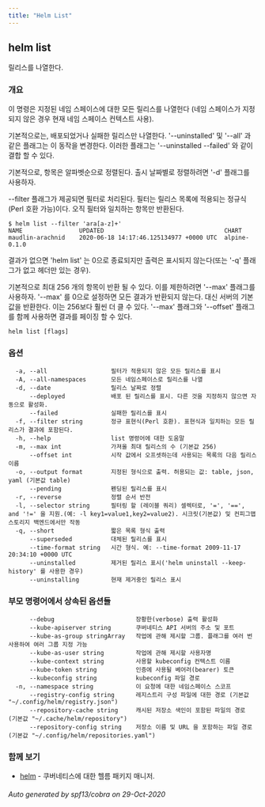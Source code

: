 ```yaml
---
title: "Helm List"
---
```


## helm list

릴리스를 나열한다.

### 개요


이 명령은 지정된 네임 스페이스에 대한 모든 릴리스를 나열헌다 (네임 스페이스가 지정되지 않은 경우 현재 네임 스페이스 컨텍스트 사용).

기본적으로는, 배포되었거나 실패한 릴리스만 나열한다. 
'--uninstalled' 및 '--all' 과 같은 플래그는 이 동작을 변경한다. 
이러한 플래그는 '--uninstalled --failed' 와 같이 결합 할 수 있다.

기본적으로, 항목은 알파벳순으로 정렬된다. 출시 날짜별로 정렬하려면 '-d' 플래그를 
사용하자.

--filter 플래그가 제공되면 필터로 처리된다. 
필터는 릴리스 목록에 적용되는 정규식 (Perl 호환 가능)이다. 
오직 필터와 일치하는 항목만 반환된다.

    $ helm list --filter 'ara[a-z]+'
    NAME                UPDATED                                  CHART
    maudlin-arachnid    2020-06-18 14:17:46.125134977 +0000 UTC  alpine-0.1.0

결과가 없으면 'helm list' 는 0으로 종료되지만 
출력은 표시되지 않는다(또는 '-q' 플래그가 없고 헤더만 있는 경우).

기본적으로 최대 256 개의 항목이 반환 될 수 있다. 이를 제한하려면 '--max' 플래그를 사용하자. 
'--max' 를 0으로 설정하면 모든 결과가 반환되지 않는다. 
대신 서버의 기본값을 반환한다. 이는 256보다 훨씬 더 클 수 있다. 
'--max' 플래그와 '--offset' 플래그를 함께 사용하면 결과를 페이징 할 수 있다.


```
helm list [flags]
```

### 옵션

```
  -a, --all                  필터가 적용되지 않은 모든 릴리스를 표시
  -A, --all-namespaces       모든 네임스페이스로 릴리스를 나열
  -d, --date                 릴리스 날짜로 정렬
      --deployed             배포 된 릴리스를 표시. 다른 것을 지정하지 않으면 자동으로 활성화.
      --failed               실패한 릴리스를 표시
  -f, --filter string        정규 표현식(Perl 호환). 표현식과 일치하는 모든 릴리스가 결과에 포함된다.
  -h, --help                 list 명령어에 대한 도움말
  -m, --max int              가져올 최대 릴리스의 수 (기본값 256)
      --offset int           시작 값에서 오프셋하는데 사용되는 목록의 다음 릴리스이름 
  -o, --output format        지정된 형식으로 출력. 허용되는 값: table, json, yaml (기본값 table)
      --pending              펜딩된 릴리스를 표시
  -r, --reverse              정렬 순서 반전
  -l, --selector string      필터링 할 (레이블 쿼리) 셀렉터로, '=', '==', and '!=' 을 지원.(예: -l key1=value1,key2=value2). 시크릿(기본값) 및 컨피그맵 스토리지 백엔드에서만 작동
  -q, --short                짧은 목록 형식 출력
      --superseded           대체된 릴리스를 표시
      --time-format string   시간 형식. 예: --time-format 2009-11-17 20:34:10 +0000 UTC
      --uninstalled          제거된 릴리스 표시('helm uninstall --keep-history' 를 사용한 경우)
      --uninstalling         현재 제거중인 릴리스 표시
```

### 부모 명령어에서 상속된 옵션들

```
      --debug                       장황한(verbose) 출력 활성화
      --kube-apiserver string       쿠버네티스 API 서버의 주소 및 포트
      --kube-as-group stringArray   작업에 관해 제시할 그룹. 플래그를 여러 번 사용하여 여러 그룹 지정 가능
      --kube-as-user string         작업에 관해 제시할 사용자명
      --kube-context string         사용할 kubeconfig 컨텍스트 이름
      --kube-token string           인증에 사용될 베어러(bearer) 토큰
      --kubeconfig string           kubeconfig 파일 경로
  -n, --namespace string            이 요청에 대한 네임스페이스 스코프
      --registry-config string      레지스트리 구성 파일에 대한 경로 (기본값 "~/.config/helm/registry.json")
      --repository-cache string     캐시된 저장소 색인이 포함된 파일의 경로 (기본값 "~/.cache/helm/repository")
      --repository-config string    저장소 이름 및 URL 을 포함하는 파일 경로 (기본값 "~/.config/helm/repositories.yaml")
```

### 함께 보기

* [helm](../helm)	 - 쿠버네티스에 대한 헬름 패키지 매니저.

###### Auto generated by spf13/cobra on 29-Oct-2020
